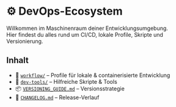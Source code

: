 # ⚙️ DevOps-Ecosystem

Willkommen im Maschinenraum deiner Entwicklungsumgebung.  
Hier findest du alles rund um CI/CD, lokale Profile, Skripte und Versionierung.

## Inhalt
- 🔧 [`workflow/`](./workflow/) – Profile für lokale & containerisierte Entwicklung
- 🧰 [`dev-tools/`](./dev-tools/) – Hilfreiche Skripte & Tools
- 📦 [`VERSIONING_GUIDE.md`](./VERSIONING_GUIDE.md) – Versionsstrategie
- 📜 [`CHANGELOG.md`](./CHANGELOG.md) – Release-Verlauf

